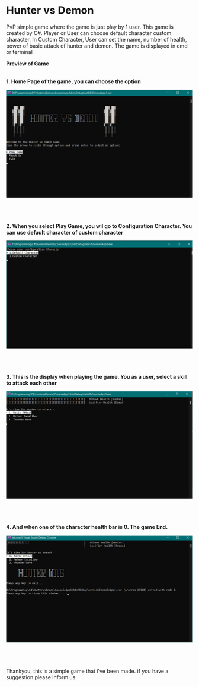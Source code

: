 # Hunter vs Demon
PvP simple game where the game is just play by 1 user. This game is created by C#. Player or User can choose default character custom character. In Custom Character, User can set the name, number of health, power of basic attack of hunter and demon. The game is displayed in cmd or terminal

**Preview of Game**<br /><br />

**1. Home Page of the game, you can choose the option**

<img src="Image-for-readme/Screenshot (226).png" width="700"><br /><br /><br /><br />

**2. When you select Play Game, you wil go to Configuration Character. You can use default character of custom character**

<img src="Image-for-readme/Screenshot (227).png" width="700"><br /><br /><br /><br />

**3. This is the display when playing the game. You as a user, select a skill to attack each other**

<img src="Image-for-readme/Screenshot (228).png" width="700"><br /><br /><br /><br />

**4. And when one of the character health bar is 0. The game End.**

<img src="Image-for-readme/Screenshot (229).png" width="700"><br /><br /><br /><br />

Thankyou, this is a simple game that i've been made. if you have a suggestion please inform us.
